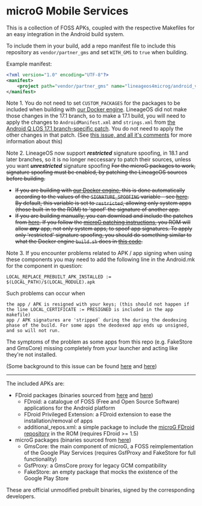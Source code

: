 # microG Mobile Services

This is a collection of FOSS APKs, coupled with the respective Makefiles for an
easy integration in the Android build system.

To include them in your build, add a repo manifest file to include this repository as `vendor/partner_gms` and set
`WITH_GMS` to `true` when building.

Example manifest:

```xml
<?xml version="1.0" encoding="UTF-8"?>
<manifest>
    <project path="vendor/partner_gms" name="lineageos4microg/android_vendor_partner_gms" remote="github" revision="master" />
</manifest>
```

Note 1. You do not need to set `CUSTOM_PACKAGES` for the packages to be included when building with [our Docker engine](https://github.com/lineageos4microg/docker-lineage-cicd). LineageOS did not make those changes in the 17.1 branch, so to make a 17.1 build, you will need to apply the changes to `AndroidManifest.xml` and `strings.xml` from [the Android Q LOS 17.1 branch-specific patch](https://github.com/lineageos4microg/docker-lineage-cicd/blob/35b7190bda4f2988845f09e028d266a23fd8b559/src/signature_spoofing_patches/android_frameworks_base-Q.patch). You do not need to apply the other changes in that patch. (See [this issue, and all it's comments](https://github.com/lineageos4microg/android_vendor_partner_gms/issues/42#issuecomment-2674105896) for more information about this)

Note 2. LineageOS now support ***restricted*** signature spoofing, in 18.1 and later branches, so it is no longer neccessary to patch their sources, unless you want ***unrestricted*** signature spoofing
~~For the microG packages to work, signature spoofing must be enabled, by patching the LineageOS sources before building.~~
- ~~If you are building with [our Docker engine](https://github.com/lineageos4microg/docker-lineage-cicd), this is done automatically according to the values of the `SIGNATURE_SPOOFING` variable - see [here](https://github.com/lineageos4microg/docker-lineage-cicd#signature-spoofing). By default, this variable is set to `restricted`, allowing only system apps (those built-in to the ROM) to 'spoof' the signature of another app.~~
- ~~If you are building manually, you can download and include the patches from [here](https://github.com/lineageos4microg/docker-lineage-cicd/tree/master/src/signature_spoofing_patches). If you follow the [microG patching instructions](https://github.com/microg/GmsCore/wiki/Signature-Spoofing), you ROM will allow _**any**_ app, not only system apps, to spoof app signatures. To apply only 'restricted' signature spoofing, you should do something similar to what the  Docker engine `build.sh` does in [this code](https://github.com/lineageos4microg/docker-lineage-cicd/blob/c77eabe036a1620499a8c087b732e039e0734656/src/build.sh#L229C1-L231C1).~~

Note 3. If you encounter problems related to APK / app signing when using these components you may need to add the following line in the Android.mk for the component in question:
```
LOCAL_REPLACE_PREBUILT_APK_INSTALLED := $(LOCAL_PATH)/$(LOCAL_MODULE).apk
```
Such problems can occur when

    the app / APK is resigned with your keys; (this should not happen if the line LOCAL_CERTIFICATE := PRESIGNED is included in the app makefile)
    app / APK signatures are 'stripped` during the during the deodexing phase of the build. For some apps the deodexed app ends up unsigned, and so will not run.

The symptoms of the problem as some apps from this repo (e.g. FakeStore and GmsCore) missing completely from your launcher and acting like they're not installed.

(Some background to this issue can be found [here](https://github.com/lineageos4microg/android_vendor_partner_gms/issues/30) and [here](https://gitlab.com/iode/os/public/lineage/vendor_extra/-/issues/4))

---------------

The included APKs are:
 * FDroid packages (binaries sourced from [here](https://f-droid.org/packages/org.fdroid.fdroid/) and [here](https://f-droid.org/packages/org.fdroid.fdroid.privileged/))
   * FDroid: a catalogue of FOSS (Free and Open Source Software) applications for the Android platform
   * FDroid Privileged Extension: a FDroid extension to ease the installation/removal of apps
   * additional_repos.xml: a simple package to include the [microG FDroid repository](https://microg.org/fdroid.html) in the ROM (requires FDroid >= 1.5)
 * microG packages (binaries sourced from [here](https://microg.org/download.html))
   * GmsCore: the main component of microG, a FOSS reimplementation of the Google Play Services (requires GsfProxy and FakeStore for full functionality)
   * GsfProxy: a GmsCore proxy for legacy GCM compatibility
   * FakeStore: an empty package that mocks the existence of the Google Play Store

These are official unmodified prebuilt binaries, signed by the
corresponding developers.
